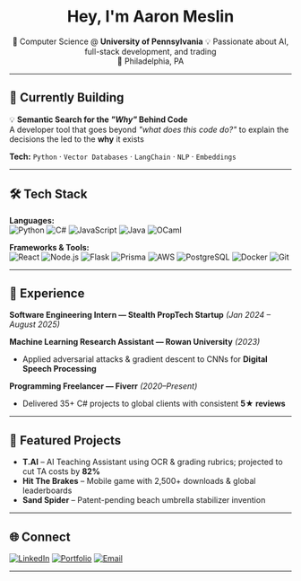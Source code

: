 <!-- HEADER -->
<h1 align="center"> Hey, I'm Aaron Meslin</h1>
<p align="center">
  🚀 Computer Science @ <b>University of Pennsylvania</b>
  💡 Passionate about AI, full-stack development, and trading<br>
  📍 Philadelphia, PA 
</p>

---

## 🔭 Currently Building
💡 **Semantic Search for the *"Why"* Behind Code**  
A developer tool that goes beyond *"what does this code do?"* to explain the decisions the led to the **why** it exists

**Tech:** `Python` · `Vector Databases` · `LangChain` · `NLP` · `Embeddings`

---

## 🛠 Tech Stack
**Languages:**  
![Python](https://img.shields.io/badge/Python-3776AB?style=flat-square&logo=python&logoColor=white)
![C#](https://img.shields.io/badge/C%23-239120?style=flat-square&logo=c-sharp&logoColor=white)
![JavaScript](https://img.shields.io/badge/JavaScript-F7E017?style=flat-square&logo=javascript&logoColor=black)
![Java](https://img.shields.io/badge/Java-ED8B00?style=flat-square&logo=java&logoColor=white)
![OCaml](https://img.shields.io/badge/OCaml-EC6813?style=flat-square&logo=ocaml&logoColor=white)

**Frameworks & Tools:**  
![React](https://img.shields.io/badge/React-20232A?style=flat-square&logo=react&logoColor=61DAFB)
![Node.js](https://img.shields.io/badge/Node.js-339933?style=flat-square&logo=nodedotjs&logoColor=white)
![Flask](https://img.shields.io/badge/Flask-000000?style=flat-square&logo=flask&logoColor=white)
![Prisma](https://img.shields.io/badge/Prisma-2D3748?style=flat-square&logo=prisma&logoColor=white)
![AWS](https://img.shields.io/badge/AWS-FF9900?style=flat-square&logo=amazonaws&logoColor=white)
![PostgreSQL](https://img.shields.io/badge/PostgreSQL-4169E1?style=flat-square&logo=postgresql&logoColor=white)
![Docker](https://img.shields.io/badge/Docker-2496ED?style=flat-square&logo=docker&logoColor=white)
![Git](https://img.shields.io/badge/Git-F05033?style=flat-square&logo=git&logoColor=white)

---

## 💼 Experience
**Software Engineering Intern — Stealth PropTech Startup** *(Jan 2024 – August 2025)*  

**Machine Learning Research Assistant — Rowan University** *(2023)*  
- Applied adversarial attacks & gradient descent to CNNs for **Digital Speech Processing**

**Programming Freelancer — Fiverr** *(2020–Present)*  
- Delivered 35+ C# projects to global clients with consistent **5★ reviews**

---

## 🚀 Featured Projects
- **T.AI** – AI Teaching Assistant using OCR & grading rubrics; projected to cut TA costs by **82%**  
- **Hit The Brakes** – Mobile game with 2,500+ downloads & global leaderboards  
- **Sand Spider** – Patent-pending beach umbrella stabilizer invention  

---

## 🌐 Connect
[![LinkedIn](https://img.shields.io/badge/LinkedIn-0A66C2?style=for-the-badge&logo=linkedin&logoColor=white)](https://www.linkedin.com/in/aaron-meslin-04b979222/)
[![Portfolio](https://img.shields.io/badge/Portfolio-000000?style=for-the-badge&logo=About.me&logoColor=white)](http://aaronmeslin.com)
[![Email](https://img.shields.io/badge/Email-aameslin%40seas.upenn.edu-D14836?style=for-the-badge&logo=gmail&logoColor=white)](mailto:aameslin@seas.upenn.edu)

---
